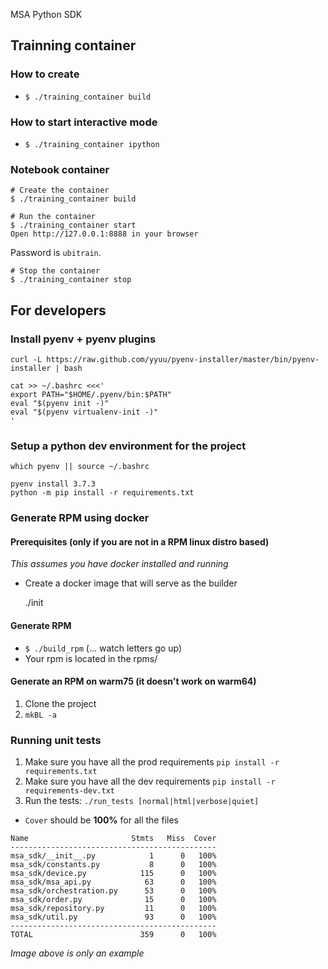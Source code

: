 MSA Python SDK

## Trainning container
### How to create
- `$ ./training_container build`

### How to start interactive mode
- `$ ./training_container ipython`

### Notebook container
```
# Create the container
$ ./training_container build

# Run the container
$ ./training_container start
Open http://127.0.0.1:8888 in your browser
```
Password is `ubitrain`.

```
# Stop the container
$ ./training_container stop
```
## For developers
### Install pyenv + pyenv plugins


	curl -L https://raw.github.com/yyuu/pyenv-installer/master/bin/pyenv-installer | bash

	cat >> ~/.bashrc <<<'
	export PATH="$HOME/.pyenv/bin:$PATH"
	eval "$(pyenv init -)"
	eval "$(pyenv virtualenv-init -)"
	'

### Setup a python dev environment for the project


	which pyenv || source ~/.bashrc

	pyenv install 3.7.3
	python -m pip install -r requirements.txt

### Generate RPM using docker
#### Prerequisites (only if you are not in a RPM linux distro based)

_This assumes you have docker installed and running_

- Create a docker image that will serve as the builder

	./init


#### Generate RPM

- `$ ./build_rpm`
  (... watch letters go up)
- Your rpm is located in the rpms/

#### Generate an RPM on warm75 (it doesn't work on warm64)

1. Clone the project
2. `mkBL -a`

### Running unit tests

1. Make sure you have all the prod requirements `pip install -r requirements.txt`
1. Make sure you have all the dev requirements `pip install -r requirements-dev.txt`
1. Run the tests: `./run_tests [normal|html|verbose|quiet]`
  - `Cover` should be **100%** for all the files

```
Name                       Stmts   Miss  Cover
----------------------------------------------
msa_sdk/__init__.py            1      0   100%
msa_sdk/constants.py           8      0   100%
msa_sdk/device.py            115      0   100%
msa_sdk/msa_api.py            63      0   100%
msa_sdk/orchestration.py      53      0   100%
msa_sdk/order.py              15      0   100%
msa_sdk/repository.py         11      0   100%
msa_sdk/util.py               93      0   100%
----------------------------------------------
TOTAL                        359      0   100%

```
*Image above is only an example*


